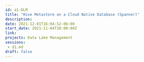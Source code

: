 ```yaml
---
id: a1-DLM
title: "Hive Metastore on a Cloud Native Database (Spanner)"
description: 
date: 2021-12-01T16:04:52-06:00
start_date: 2021-11-04T10:00:00Z
link: 
projects: Data Lake Management
sessions: 
 - d1.md
draft: false 
---
```




